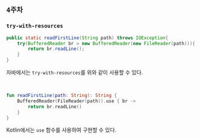 ## `4주차`

### `try-with-resources`

```java
public static readFirstLine(String path) throws IOException{
    try(BufferedReader br = new BufferedReader(new FileReader(path))){
        return br.readLine();
    }
}
```

자바에서는 `try-with-resources`를 위와 같이 사용할 수 있다.

<br>

```kotlin
fun readFirstLine(path: String): String {
    BufferedReader(FileReader(path)).use { br ->
        return br.readLine()
    }
}
```

Kotlin에서는 `use` 함수를 사용하여 구현할 수 있다.